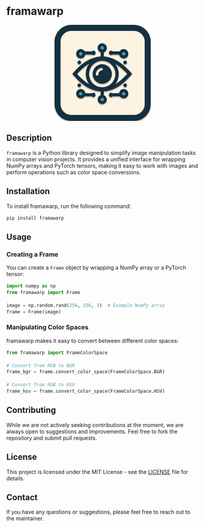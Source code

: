 # framawarp

<div align="center">
  <p>
    <a align="center" href="" target="_blank">
      <img
        width="50%"
        src="resources/logo.png"
      >
    </a>
  </p>
</div>

## Description

`framawarp` is a Python library designed to simplify image manipulation tasks in computer vision projects. It provides a unified interface for wrapping NumPy arrays and PyTorch tensors, making it easy to work with images and perform operations such as color space conversions.

## Installation

To install framawarp, run the following command:

```bash
pip install framawarp
```

## Usage

### Creating a Frame

You can create a `Frame` object by wrapping a NumPy array or a PyTorch tensor:

```python
import numpy as np
from framawarp import Frame

image = np.random.rand(256, 256, 3)  # Example NumPy array
frame = Frame(image)
```

### Manipulating Color Spaces

framawarp makes it easy to convert between different color spaces:

```python
from framawarp import FrameColorSpace

# Convert from RGB to BGR
frame_bgr = frame.convert_color_space(FrameColorSpace.BGR)

# Convert from RGB to HSV
frame_hsv = frame.convert_color_space(FrameColorSpace.HSV)
```

## Contributing

While we are not actively seeking contributions at the moment, we are always open to suggestions and improvements. Feel free to fork the repository and submit pull requests.

## License

This project is licensed under the MIT License - see the [LICENSE](LICENSE) file for details.

## Contact

If you have any questions or suggestions, please feel free to reach out to the maintainer.

